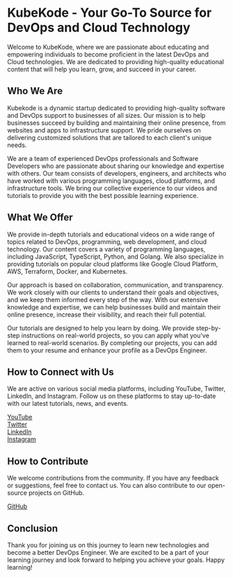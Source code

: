 # KubeKode - Your Go-To Source for DevOps and Cloud Technology
Welcome to KubeKode, where we are passionate about educating and empowering individuals to become proficient in the latest DevOps and Cloud technologies. We are dedicated to providing high-quality educational content that will help you learn, grow, and succeed in your career.

## Who We Are
Kubekode is a dynamic startup dedicated to providing high-quality software and DevOps support to businesses of all sizes. Our mission is to help businesses succeed by building and maintaining their online presence, from websites and apps to infrastructure support. We pride ourselves on delivering customized solutions that are tailored to each client's unique needs.

We are a team of experienced DevOps professionals and Software Developers who are passionate about sharing our knowledge and expertise with others. Our team consists of developers, engineers, and architects who have worked with various programming languages, cloud platforms, and infrastructure tools. We bring our collective experience to our videos and tutorials to provide you with the best possible learning experience.

## What We Offer

We provide in-depth tutorials and educational videos on a wide range of topics related to DevOps, programming, web development, and cloud technology. Our content covers a variety of programming languages, including JavaScript, TypeScript, Python, and Golang. We also specialize in providing tutorials on popular cloud platforms like Google Cloud Platform, AWS, Terraform, Docker, and Kubernetes.

Our approach is based on collaboration, communication, and transparency. We work closely with our clients to understand their goals and objectives, and we keep them informed every step of the way. With our extensive knowledge and expertise, we can help businesses build and maintain their online presence, increase their visibility, and reach their full potential.

Our tutorials are designed to help you learn by doing. We provide step-by-step instructions on real-world projects, so you can apply what you've learned to real-world scenarios. By completing our projects, you can add them to your resume and enhance your profile as a DevOps Engineer.

## How to Connect with Us
We are active on various social media platforms, including YouTube, Twitter, LinkedIn, and Instagram. Follow us on these platforms to stay up-to-date with our latest tutorials, news, and events.

[YouTube](https://www.youtube.com/@kubekode) <br>
[Twitter](https://twitter.com/kubekode_org) <br>
[LinkedIn](https://www.linkedin.com/company/kubekode/) <br>
[Instagram](https://www.instagram.com/kubekode/) <br>
## How to Contribute
We welcome contributions from the community. If you have any feedback or suggestions, feel free to contact us. You can also contribute to our open-source projects on GitHub.

[GitHub](https://github.com/kubekode)

## Conclusion
Thank you for joining us on this journey to learn new technologies and become a better DevOps Engineer. We are excited to be a part of your learning journey and look forward to helping you achieve your goals. Happy learning!
